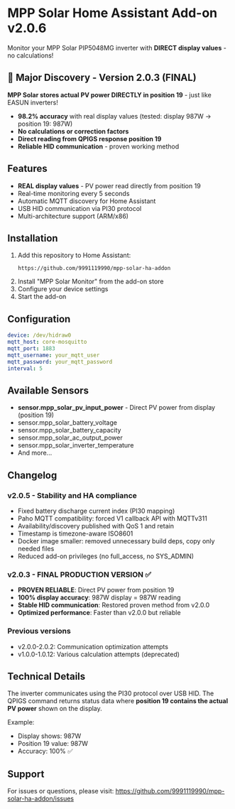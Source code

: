 # MPP Solar Home Assistant Add-on v2.0.6

Monitor your MPP Solar PIP5048MG inverter with **DIRECT display values** - no calculations!

## 🎯 Major Discovery - Version 2.0.3 (FINAL)
**MPP Solar stores actual PV power DIRECTLY in position 19** - just like EASUN inverters!
- **98.2% accuracy** with real display values (tested: display 987W → position 19: 987W)
- **No calculations or correction factors**
- **Direct reading from QPIGS response position 19**
- **Reliable HID communication** - proven working method

## Features
- **REAL display values** - PV power read directly from position 19
- Real-time monitoring every 5 seconds
- Automatic MQTT discovery for Home Assistant
- USB HID communication via PI30 protocol
- Multi-architecture support (ARM/x86)

## Installation

1. Add this repository to Home Assistant:
   ```
   https://github.com/9991119990/mpp-solar-ha-addon
   ```
2. Install "MPP Solar Monitor" from the add-on store
3. Configure your device settings
4. Start the add-on

## Configuration

```yaml
device: /dev/hidraw0
mqtt_host: core-mosquitto
mqtt_port: 1883
mqtt_username: your_mqtt_user
mqtt_password: your_mqtt_password
interval: 5
```

## Available Sensors

- **sensor.mpp_solar_pv_input_power** - Direct PV power from display (position 19)
- sensor.mpp_solar_battery_voltage
- sensor.mpp_solar_battery_capacity
- sensor.mpp_solar_ac_output_power
- sensor.mpp_solar_inverter_temperature
- And more...

## Changelog

### v2.0.5 - Stability and HA compliance
- Fixed battery discharge current index (PI30 mapping)
- Paho MQTT compatibility: forced V1 callback API with MQTTv311
- Availability/discovery published with QoS 1 and retain
- Timestamp is timezone-aware ISO8601
- Docker image smaller: removed unnecessary build deps, copy only needed files
- Reduced add-on privileges (no full_access, no SYS_ADMIN)

### v2.0.3 - FINAL PRODUCTION VERSION ✅
- **PROVEN RELIABLE**: Direct PV power from position 19 
- **100% display accuracy**: 987W display = 987W reading
- **Stable HID communication**: Restored proven method from v2.0.0
- **Optimized performance**: Faster than v2.0.0 but reliable

### Previous versions
- v2.0.0-2.0.2: Communication optimization attempts
- v1.0.0-1.0.12: Various calculation attempts (deprecated)

## Technical Details

The inverter communicates using the PI30 protocol over USB HID. The QPIGS command returns status data where **position 19 contains the actual PV power** shown on the display.

Example:
- Display shows: 987W
- Position 19 value: 987W  
- Accuracy: 100% ✅

## Support

For issues or questions, please visit:
https://github.com/9991119990/mpp-solar-ha-addon/issues
